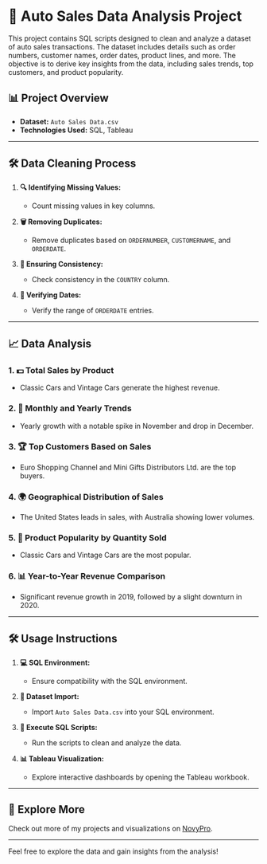 # 🚗 Auto Sales Data Analysis Project

This project contains SQL scripts designed to clean and analyze a dataset of auto sales transactions. The dataset includes details such as order numbers, customer names, order dates, product lines, and more. The objective is to derive key insights from the data, including sales trends, top customers, and product popularity.

## 📊 Project Overview

- **Dataset:** `Auto Sales Data.csv`
- **Technologies Used:** SQL, Tableau

---

## 🛠️ Data Cleaning Process

1. **🔍 Identifying Missing Values:**  
   - Count missing values in key columns.
   
2. **🗑️ Removing Duplicates:**  
   - Remove duplicates based on `ORDERNUMBER`, `CUSTOMERNAME`, and `ORDERDATE`.
   
3. **🔄 Ensuring Consistency:**  
   - Check consistency in the `COUNTRY` column.
   
4. **📅 Verifying Dates:**  
   - Verify the range of `ORDERDATE` entries.

---

## 📈 Data Analysis

### 1. **💵 Total Sales by Product**
   - Classic Cars and Vintage Cars generate the highest revenue.

### 2. **📅 Monthly and Yearly Trends**
   - Yearly growth with a notable spike in November and drop in December.

### 3. **🏆 Top Customers Based on Sales**
   - Euro Shopping Channel and Mini Gifts Distributors Ltd. are the top buyers.

### 4. **🌍 Geographical Distribution of Sales**
   - The United States leads in sales, with Australia showing lower volumes.

### 5. **🚗 Product Popularity by Quantity Sold**
   - Classic Cars and Vintage Cars are the most popular.

### 6. **📊 Year-to-Year Revenue Comparison**
   - Significant revenue growth in 2019, followed by a slight downturn in 2020.

---

## 🛠️ Usage Instructions

1. **💻 SQL Environment:**  
   - Ensure compatibility with the SQL environment.
   
2. **📂 Dataset Import:**  
   - Import `Auto Sales Data.csv` into your SQL environment.
   
3. **📝 Execute SQL Scripts:**  
   - Run the scripts to clean and analyze the data.
   
4. **📊 Tableau Visualization:**  
   - Explore interactive dashboards by opening the Tableau workbook.

---

## 🔗 Explore More

Check out more of my projects and visualizations on [NovyPro]([https://project.novypro.com/A4PxRh](https://project.novypro.com/lJeUiW)).

---

Feel free to explore the data and gain insights from the analysis!
